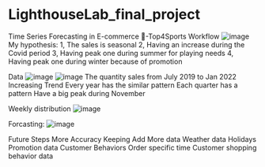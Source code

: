# LighthouseLab_final_project
Time Series Forecasting in E-commerce -Top4Sports
Workflow
![image](https://user-images.githubusercontent.com/105768533/206321053-6d1c3ba6-0cd4-4fd8-826c-d02ea8d5af69.png)
My hypothesis: 
1, The sales is seasonal 
2, Having an increase during the Covid period 
3, Having peak one during summer for playing needs
4, Having peak one during winter because of promotion 


Data 
![image](https://user-images.githubusercontent.com/105768533/206321159-fea434bc-2be8-45d9-b9d6-d970840acd29.png)
  ![image](https://user-images.githubusercontent.com/105768533/206321228-fe790b58-0e06-41a2-a8ae-bca1e7554934.png)
  The quantity sales from July 2019 to Jan 2022
  Increasing Trend 
  Every year has the similar pattern 
  Each quarter has a pattern
  Have a big peak during November 
  
  Weekly distribution 
  ![image](https://user-images.githubusercontent.com/105768533/206321364-e3b876a6-555b-4f06-9f00-dd149f140929.png)

  Forcasting:
  ![image](https://user-images.githubusercontent.com/105768533/206321448-ba6892d0-c0ef-4d32-a763-144959547f06.png)
  
  Future Steps
More Accuracy 
  Keeping Add More data 
  Weather data 
  Holidays 
  Promotion data
Customer Behaviors
  Order specific time 
  Customer shopping behavior data







